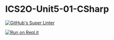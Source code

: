 # ICS2O-Unit5-01-CSharp

[![GitHub's Super Linter](https://github.com/Kenny-Le-281/ICS2O-Unit5-01-CSharp/workflows/GitHub's%20Super%20Linter/badge.svg)](https://github.com/Kenny-Le-281/ICS2O-Unit5-01-CSharp/actions)

[![Run on Repl.it](https://repl.it/badge/github/Kenny-Le-281/ICS2O-Unit5-01-CSharp)](https://repl.it/github/Kenny-Le-281/ICS2O-Unit5-01-CSharp)
